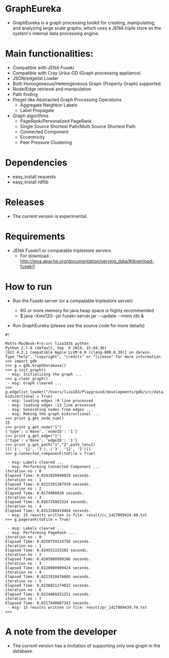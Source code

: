 # GraphEureka

* GraphEureka is a graph processing toolkit for creating, manipulating, and analyzing large scale graphs, which uses a JENA triple store as the system's internal data processing engine. 

# Main functionalities:
* Compatible with JENA Fuseki
* Compatible with Cray Urika-GD (Graph processing appliance)
* JSON/edgelist Loader
* Both Homogeneous/Heterogeneous Graph (Property Graph) supported
* Node/Edge retrieval and manipulation
* Path finding
* Pregel-like Abstracted Graph Processing Operations
    * Aggregate Neighbor Labels
    * Label Propagate
* Graph algorithms
    * PageRank/Personalized PageRank
    * Single Source Shortest Path/Multi Source Shortest Path
    * Connected Component
    * Eccentricity
    * Peer Pressure Clustering

# Dependencies

* easy_install requests
* easy_install rdflib

# Releases

* The current version is experimental.

# Requirements

* JENA Fuseki1 or compatable triplestore servers
    * For download : http://jena.apache.org/documentation/serving_data/#download-fuseki1

# How to run

* Run the Fuseki server (or a compatable triplestore server) 
    * 8G or more memory for java heap space is highly recommended
    * $ java -Xmx12G -jar fuseki-server.jar --update --mem /ds &

* Run GraphEureka (please see the source code for more details)

```
#!

Matts-MacBook-Pro:src liza183$ python
Python 2.7.6 (default, Sep  9 2014, 15:04:36) 
[GCC 4.2.1 Compatible Apple LLVM 6.0 (clang-600.0.39)] on darwin
Type "help", "copyright", "credits" or "license" for more information.
>>> import gdb
>>> g = gdb.GraphDatabase()
>>> g.init_graph()
 - msg: Initializing the graph ...
>>> g.clear_graph()
 - msg: Graph cleared ...
>>> g.edgelist_loader("/Users/liza183/Playground/developments/gdb/src/data/example/edgelist.txt", bidirectional = True)
 - msg: loading edges :0 line processed
 - msg: loading edges :13 line processed
 - msg: Generating nodes from edges ...
 - msg: Making the graph bidirectional ...
>>> print g.get_node_num()
15
>>> print g.get_node("1")
{'type': u'None', 'nodeID': '1'}
>>> print g.get_edge("1")
{'type': u'None', 'edgeID': '1'}
>>> print g.get_path("1","2",path_len=2)
[[('1', '11', '3'), ('3', '12', '2')]]
>>> g.connected_component(toFile = True)

 - msg: Labels cleared ...
 - msg: Performing Connected Component ...
iteration no : 0
Elapsed Time: 0.0241920948029 seconds.
iteration no : 1
Elapsed Time: 0.0225391387939 seconds.
iteration no : 2
Elapsed Time: 0.0174908638 seconds.
iteration no : 3
Elapsed Time: 0.016725063324 seconds.
iteration no : 4
Elapsed Time: 0.0313160419464 seconds.
 - msg: 15 results written in file: result/cc_1427809424.88.txt
>>> g.pagerank(toFile = True)

 - msg: Labels cleared ...
 - msg: Performing PageRank ...
iteration no : 0
Elapsed Time: 0.0250759124756 seconds.
iteration no : 1
Elapsed Time: 0.024551153183 seconds.
iteration no : 2
Elapsed Time: 0.0205080509186 seconds.
iteration no : 3
Elapsed Time: 0.0228900909424 seconds.
iteration no : 4
Elapsed Time: 0.0221910476685 seconds.
iteration no : 5
Elapsed Time: 0.0236821174622 seconds.
iteration no : 6
Elapsed Time: 0.0224869251251 seconds.
iteration no : 7
Elapsed Time: 0.0217940807343 seconds.
 - msg: 15 results written in file: result/pr_1427809439.74.txt
>>>
```
# A note from the developer

* The current version has a limitation of supporting only one graph in the database.